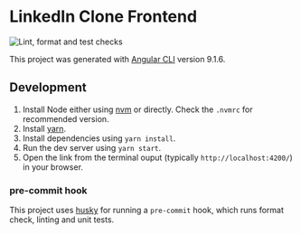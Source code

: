 # LinkedIn Clone Frontend

![Lint, format and test checks](https://github.com/automatic-potato/linkedin-clone-frontend/workflows/Lint,%20format%20and%20test%20checks/badge.svg?branch=master)

This project was generated with [Angular CLI](https://github.com/angular/angular-cli) version 9.1.6.

## Development

1. Install Node either using [nvm](https://github.com/nvm-sh/nvm) or directly. Check the `.nvmrc` for recommended version.
2. Install [yarn](https://classic.yarnpkg.com/en/docs/install/).
3. Install dependencies using `yarn install`.
4. Run the dev server using `yarn start`.
5. Open the link from the terminal ouput (typically `http://localhost:4200/`) in your browser.

### pre-commit hook

This project uses [husky](https://github.com/typicode/husky) for running a `pre-commit` hook,
which runs format check, linting and unit tests.
